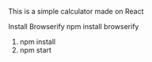 This is a simple calculator made on React

Install Browserify
npm install browserify

1. npm install
2. npm start